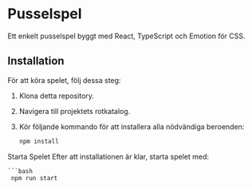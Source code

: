 # Pusselspel

Ett enkelt pusselspel byggt med React, TypeScript och Emotion för CSS.

## Installation

För att köra spelet, följ dessa steg:

1. Klona detta repository.
2. Navigera till projektets rotkatalog.
3. Kör följande kommando för att installera alla nödvändiga beroenden:

   ```bash
   npm install
Starta Spelet
Efter att installationen är klar, starta spelet med:

    ```bash
     npm run start

